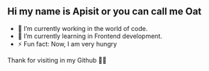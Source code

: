 ## Hi my name is Apisit or you can call me Oat
- 🔭 I’m currently working in the world of code.
- 🌱 I’m currently learning in Frontend development.
- ⚡ Fun fact: Now, I am very hungry

Thank for visiting in my Github 🤗🤗

<!--
**Apisitkitti/Apisitkitti** is a ✨ _special_ ✨ repository because its `README.md` (this file) appears on your GitHub profile.

Here are some ideas to get you started:

- 🔭 I’m currently working on ...
- 🌱 I’m currently learning ...
- 👯 I’m looking to collaborate on ...
- 🤔 I’m looking for help with ...
- 💬 Ask me about ...
- 📫 How to reach me: ...
- 😄 Pronouns: ...
- ⚡ Fun fact: ...
-->
